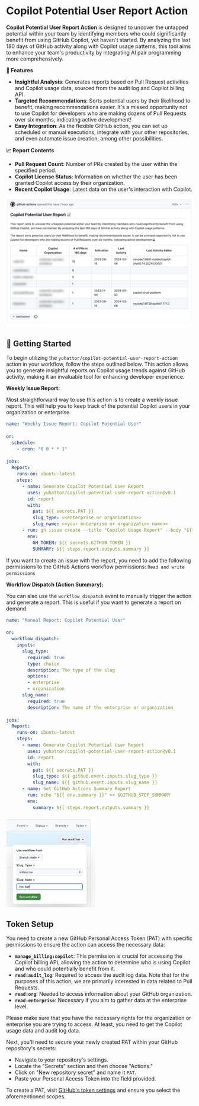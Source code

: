# Copilot Potential User Report Action

**Copilot Potential User Report Action** is designed to uncover the untapped potential within your team by identifying members who could significantly benefit from using GitHub Copilot, yet haven't started. By analyzing the last 180 days of GitHub activity along with Copilot usage patterns, this tool aims to enhance your team's productivity by integrating AI pair programming more comprehensively.

**🚀 Features**

- **Insightful Analysis**: Generates reports based on Pull Request activities and Copilot usage data, sourced from the audit log and Copilot billing API.
- **Targeted Recommendations**: Sorts potential users by their likelihood to benefit, making recommendations easier. It's a missed opportunity not to use Copilot for developers who are making dozens of Pull Requests over six months, indicating active development!
- **Easy Integration**: As the flexible GitHub action, you can set up scheduled or manual executions, integrate with your other repositories, and even automate issue creation, among other possibilities.

**📈 Report Contents**

- **Pull Request Count**: Number of PRs created by the user within the specified period.
- **Copilot License Status**: Information on whether the user has been granted Copilot access by their organization.
- **Recent Copilot Usage**: Latest data on the user's interaction with Copilot.

![alt text](assets/image.png)

## 🚀 Getting Started

To begin utilizing the `yuhattor/copilot-potential-user-report-action` action in your workflow, follow the steps outlined below. This action allows you to generate insightful reports on Copilot usage trends against GitHub activity, making it an invaluable tool for enhancing developer experience.

**Weekly Issue Report:**

Most straightforward way to use this action is to create a weekly issue report. This will help you to keep track of the potential Copilot users in your organization or enterprise.

```yml
name: "Weekly Issue Report: Copilot Potential User"

on:
  schedule:
    - cron: "0 0 * * 1"

jobs:
  Report:
    runs-on: ubuntu-latest
    steps:
      - name: Generate Copilot Potential User Report
        uses: yuhattor/copilot-potential-user-report-action@v0.1
        id: report
        with:
          pat: ${{ secrets.PAT }}
          slug_type: <<enterprise or organization>>
          slug_name: <<your enterprise or organization name>>
      - run: gh issue create --title "Copilot Usage Report" --body "${{ env.SUMMARY}}" --repo $GITHUB_REPOSITORY
        env:
          GH_TOKEN: ${{ secrets.GITHUB_TOKEN }}
          SUMMARY: ${{ steps.report.outputs.summary }} 
```

If you want to create an issue with the report, you need to add the following permissions to the GitHub Actions workflow permissions: `Read and write permissions`

**Workflow Dispatch (Action Summary):**

You can also use the `workflow_dispatch` event to manually trigger the action and generate a report. This is useful if you want to generate a report on demand.

```yml
name: "Manual Report: Copilot Potential User"

on:
  workflow_dispatch:
    inputs:
      slug_type:
        required: true
        type: choice
        description: The type of the slug
        options: 
        - enterprise
        - organization
      slug_name:
        required: true
        description: The name of the enterprise or organization

jobs:
  Report:
    runs-on: ubuntu-latest
    steps:
      - name: Generate Copilot Potential User Report
        uses: yuhattor/copilot-potential-user-report-action@v0.1
        id: report
        with:
          pat: ${{ secrets.PAT }}
          slug_type: ${{ github.event.inputs.slug_type }}
          slug_name: ${{ github.event.inputs.slug_name }}
      - name: Set GitHub Actions Summary Report
        run: echo "${{ env.summary }}" >> $GITHUB_STEP_SUMMARY
        env:
          summary: ${{ steps.report.outputs.summary }}
```

<img src="assets/property.png" alt="property" width="240px" />

## Token Setup

You need to create a new GitHub Personal Access Token (PAT) with specific permissions to ensure the action can access the necessary data:

- **`manage_billing:copilot`**: This permission is crucial for accessing the Copilot billing API, allowing the action to determine who is using Copilot and who could potentially benefit from it.
- **`read:audit_log`**: Required to access the audit log data. Note that for the purposes of this action, we are primarily interested in data related to Pull Requests.
- **`read:org`**: Needed to access information about your GitHub organization.
- **`read:enterprise`**: Necessary if you aim to gather data at the enterprise level.

Please make sure that you have the necessary rights for the organization or enterprise you are trying to access. At least, you need to get the Copilot usage data and audit log data.

Next, you'll need to secure your newly created PAT within your GitHub repository's secrets:

- Navigate to your repository's settings.
- Locate the "Secrets" section and then choose "Actions."
- Click on "New repository secret" and name it `PAT`.
- Paste your Personal Access Token into the field provided.

To create a PAT, visit [GitHub's token settings](https://github.com/settings/tokens) and ensure you select the aforementioned scopes.
